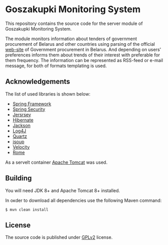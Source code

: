 #  Goszakupki Monitoring System

This repository contains the source code for the server module of Goszakupki Monitoring System.

The module monitors information about tenders of government procurement of Belarus and other countries using parsing of the official [web-site][Government procurement site link] of Government procurement in Belarus. 
And depending on users' preferences informs them about trends of their interest with preferable for them frequency.
The information can be represented as RSS-feed or e-mail message, for both of formats templating is used. 

## Acknowledgements

The list of used libraries is shown below:

* [Spring Framework][Spring Framework link]
* [Spring Security][Spring Security link]
* [Jersrsey][Jersrsey link]
* [Hibernate][Hibernate link]
* [Jackson][Jackson link]
* [Log4J][Log4J link]
* [Quartz][Quartz link]
* [jsoup][jsoup link]
* [Velocity][Velocity link]
* [Rome][Rome link]

As a servelt container [Apache Tomcat][Apache Tomcat link] was used.

## Building

You will need JDK 8+ and Apache Tomcat 8+ installed.

In oкder to download all dependencies use the following Maven command:

```
$ mvn clean install
```

## License

The source code is published under [GPLv2][GPLv2 link] license.

  [Government procurement site link]: www.icetrade.by
   
  [Apache Tomcat link]: https://tomcat.apache.org/
  
  [GPLv2 link]: https://www.gnu.org/licenses/gpl-2.0.html

  [Spring Framework link]: https://spring.io/
  [Spring Security link]: http://projects.spring.io/spring-security/
  [Jersrsey link]: https://jersey.java.net/
  [Hibernate link]: http://hibernate.org/
  [Jackson link]: https://github.com/FasterXML/jackson
  [Log4J link]: https://logging.apache.org/log4j/2.x/
  [Quartz link]: https://quartz-scheduler.org/
  [jsoup link]: http://jsoup.org/
  [Velocity link]: http://velocity.apache.org/
  [Rome link]: http://rometools.github.io/rome/




